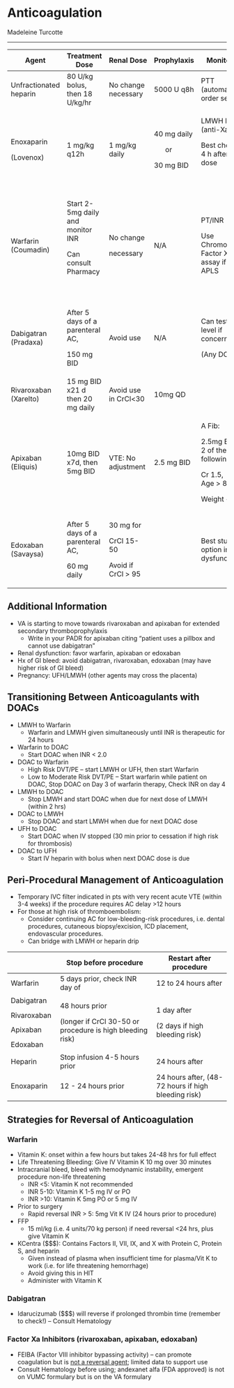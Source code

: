 # Anticoagulation

Madeleine Turcotte

---

<table>
<colgroup>
<col style="width: 22%" />
<col style="width: 18%" />
<col style="width: 18%" />
<col style="width: 18%" />
<col style="width: 21%" />
</colgroup>
<thead>
<tr class="header">
<th>Agent</th>
<th>Treatment Dose</th>
<th>Renal Dose</th>
<th>Prophylaxis</th>
<th>Monitoring</th>
</tr>
</thead>
<tbody>
<tr class="odd">
<td>Unfractionated heparin</td>
<td>80 U/kg bolus, then 18 U/kg/hr</td>
<td>No change necessary</td>
<td>5000 U q8h</td>
<td>PTT (automatic in order set)</td>
</tr>
<tr class="even">
<td><p>Enoxaparin</p>
<p>(Lovenox)</p></td>
<td>1 mg/kg q12h</td>
<td>1 mg/kg daily</td>
<td><p>40 mg daily</p>
<p>      or</p>
<p>30 mg BID</p></td>
<td><p>LMWH level (anti-Xa level)</p>
<p>Best checked 4 h after 4th dose</p>
<p> </p></td>
</tr>
<tr class="odd">
<td>Warfarin (Coumadin)</td>
<td><p>Start 2-5mg daily and monitor INR</p>
<p>Can consult Pharmacy</p>
<p> </p></td>
<td><p>No change</p>
<p>necessary</p></td>
<td>N/A</td>
<td><p>PT/INR</p>
<p>Use Chromogenic Factor X assay if pt has APLS</p></td>
</tr>
<tr class="even">
<td>Dabigatran (Pradaxa)</td>
<td><p>After 5 days of a parenteral AC,</p>
<p>150 mg BID</p></td>
<td>Avoid use</td>
<td>N/A</td>
<td><p>Can test drug level if concerned</p>
<p>(Any DOAC)</p></td>
</tr>
<tr class="odd">
<td>Rivaroxaban (Xarelto)</td>
<td>15 mg BID x21 d then 20 mg daily</td>
<td>Avoid use in CrCl&lt;30</td>
<td>10mg QD</td>
<td> </td>
</tr>
<tr class="even">
<td>Apixaban (Eliquis)</td>
<td>10mg BID x7d, then 5mg BID</td>
<td>VTE: No adjustment</td>
<td>2.5 mg BID</td>
<td><p>A Fib:</p>
<p>2.5mg BID, if 2 of the following:</p>
<p>Cr 1.5, Age &gt; 80</p>
<p>Weight &lt; 60kg</p></td>
</tr>
<tr class="odd">
<td>Edoxaban (Savaysa)</td>
<td><p>After 5 days of a parenteral AC,</p>
<p>60 mg daily</p></td>
<td><p>30 mg for</p>
<p>CrCl 15-50</p>
<p>Avoid if CrCl &gt; 95</p></td>
<td> </td>
<td>Best studied option in renal dysfunction</td>
</tr>
</tbody>
</table>

## Additional Information

- VA is starting to move towards rivaroxaban and apixaban for extended
    secondary thromboprophylaxis
    - Write in your PADR for apixaban citing “patient uses a pillbox and
    cannot use dabigatran”
- Renal dysfunction: favor warfarin, apixaban or edoxaban
- Hx of GI bleed: avoid dabigatran, rivaroxaban, edoxaban (may have
    higher risk of GI bleed)
- Pregnancy: UFH/LMWH (other agents may cross the placenta)

## Transitioning Between Anticoagulants with DOACs

- LMWH to Warfarin
    - Warfarin and LMWH given simultaneously until INR is therapeutic for
    24 hours
- Warfarin to DOAC
    - Start DOAC when INR < 2.0
- DOAC to Warfarin
    - High Risk DVT/PE – start LMWH or UFH, then start Warfarin
    - Low to Moderate Risk DVT/PE – Start warfarin while patient on DOAC,
    Stop DOAC on Day 3 of warfarin therapy, Check INR on day 4
- LMWH to DOAC
    - Stop LMWH and start DOAC when due for next dose of LMWH (within 2
    hrs)
- DOAC to LMWH
    - Stop DOAC and start LMWH when due for next DOAC dose
- UFH to DOAC
    - Start DOAC when IV stopped (30 min prior to cessation if high risk
    for thrombosis)
- DOAC to UFH
    - Start IV heparin with bolus when next DOAC dose is due

## Peri-Procedural Management of Anticoagulation

- Temporary IVC filter indicated in pts with very recent acute VTE
    (within 3-4 weeks) if the procedure requires AC delay >12 hours
- For those at high risk of thromboembolism:
    - Consider continuing AC for low-bleeding-risk procedures, i.e. dental
        procedures, cutaneous biopsy/excision, ICD placement, endovascular
        procedures.
    - Can bridge with LMWH or heparin drip

<table>
<colgroup>
<col style="width: 22%" />
<col style="width: 43%" />
<col style="width: 33%" />
</colgroup>
<thead>
<tr class="header">
<th></th>
<th>Stop before procedure</th>
<th>Restart after procedure</th>
</tr>
</thead>
<tbody>
<tr class="odd">
<td>Warfarin</td>
<td>5 days prior, check INR day of</td>
<td>12 to 24 hours after</td>
</tr>
<tr class="even">
<td>Dabigatran</td>
<td rowspan="4"><p>48 hours prior</p>
<p>(longer if CrCl 30-50 or procedure is high bleeding risk)</p></td>
<td rowspan="4"><p>1 day after</p>
<p>(2 days if high bleeding risk)</p></td>
</tr>
<tr class="odd">
<td>Rivaroxaban</td>
</tr>
<tr class="even">
<td>Apixaban</td>
</tr>
<tr class="odd">
<td>Edoxaban</td>
</tr>
<tr class="even">
<td>Heparin</td>
<td>Stop infusion 4-5 hours prior</td>
<td>24 hours after</td>
</tr>
<tr class="odd">
<td>Enoxaparin</td>
<td>12 - 24 hours prior</td>
<td>24 hours after, (48-72 hours if high bleeding risk)</td>
</tr>
</tbody>
</table>

## Strategies for Reversal of Anticoagulation

### Warfarin

- Vitamin K: onset within a few hours but takes 24-48 hrs for full
    effect
- Life Threatening Bleeding: Give IV Vitamin K 10 mg over 30 minutes
- Intracranial bleed, bleed with hemodynamic instability, emergent
    procedure non-life threatening
    - INR <5: Vitamin K not recommended
    - INR 5-10: Vitamin K 1-5 mg IV or PO
    - INR >10: Vitamin K 5mg PO or 5 mg IV
- Prior to surgery
    - Rapid reversal INR > 5: 5mg Vit K IV (24 hours prior to
        procedure)
- FFP
    - 15 ml/kg (i.e. 4 units/70 kg person) if need reversal <24 hrs, plus
        give Vitamin K
- KCentra ($$$): Contains Factors II, VII, IX, and X with Protein C,
    Protein S, and heparin
    - Given instead of plasma when insufficient time for plasma/Vit K to
        work (i.e. for life threatening hemorrhage)
    - Avoid giving this in HIT
    - Administer with Vitamin K

### Dabigatran

- Idarucizumab ($$$) will reverse if prolonged thrombin time (remember
    to check!) – Consult Hematology

### Factor Xa Inhibitors (rivaroxaban, apixaban, edoxaban)

- FEIBA (Factor VIII inhibitor bypassing activity) – can promote
    coagulation but is <u>not a reversal agent</u>; limited data to
    support use
- Consult Hematology before using; andexanet alfa (FDA approved) is
    not on VUMC formulary but is on the VA formulary
